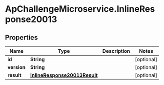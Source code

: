 # ApChallengeMicroservice.InlineResponse20013

## Properties
Name | Type | Description | Notes
------------ | ------------- | ------------- | -------------
**id** | **String** |  | [optional] 
**version** | **String** |  | [optional] 
**result** | [**InlineResponse20013Result**](InlineResponse20013Result.md) |  | [optional] 


